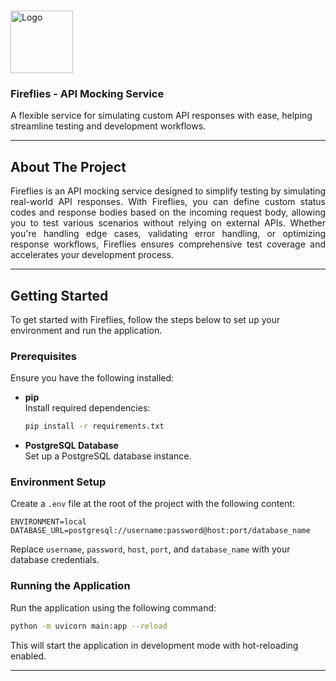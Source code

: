 
<a id="readme-top"></a>

<br />
<div>
  <img src="https://lh3.googleusercontent.com/d/1Ln6zyl_vqXihF3i8ZdYVMtNX4xG4-AL8=s220?authuser=0" alt="Logo" width="100" height="100">
  <h3>Fireflies - API Mocking Service</h3>

  <p>
    A flexible service for simulating custom API responses with ease, helping streamline testing and development workflows.
    <br />
  </p>
</div>

---

<!-- ABOUT THE PROJECT -->
## About The Project

<p align="justify">
Fireflies is an API mocking service designed to simplify testing by simulating real-world API responses. 
With Fireflies, you can define custom status codes and response bodies based on the incoming request body, 
allowing you to test various scenarios without relying on external APIs. Whether you're handling edge cases, 
validating error handling, or optimizing response workflows, Fireflies ensures comprehensive test coverage 
and accelerates your development process.
</p>

---

<!-- GETTING STARTED -->
## Getting Started

To get started with Fireflies, follow the steps below to set up your environment and run the application.

### Prerequisites

Ensure you have the following installed:

* **pip**  
  Install required dependencies:
  ```sh
  pip install -r requirements.txt
  ```

* **PostgreSQL Database**  
  Set up a PostgreSQL database instance.

### Environment Setup

Create a `.env` file at the root of the project with the following content:

```plaintext
ENVIRONMENT=local
DATABASE_URL=postgresql://username:password@host:port/database_name
```

Replace `username`, `password`, `host`, `port`, and `database_name` with your database credentials.

### Running the Application

Run the application using the following command:

```sh
python -m uvicorn main:app --reload
```

This will start the application in development mode with hot-reloading enabled.

---